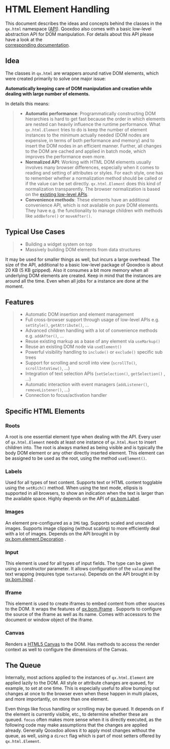 # HTML Element Handling

This document describes the ideas and concepts behind the classes in the
`qx.html` namespace ([API](apps://apiviewer/#qx.html)). Qooxdoo also comes with
a basic low-level abstraction API for DOM manipulation. For details about this
API please have a look at the  
[corresponding documentation](../../core/tech_website_apis.md).

## Idea

The classes in `qx.html` are wrappers around native DOM elements, which were
created primarily to solve one major issue:

**Automatically keeping care of DOM manipulation and creation while dealing with
large number of elements.**

In details this means:

> - **Automatic performance**: Programmatically constructing DOM hierarchies is
>   hard to get fast because the order in which elements are nested can heavily
>   influence the runtime performance. What `qx.html.Element` tries to do is
>   keep the number of element instances to the minimum actually needed (DOM
>   nodes are expensive, in terms of both performance and memory) and to insert
>   the DOM nodes in an efficient manner. Further, all changes to the DOM are
>   cached and applied in batch mode, which improves the performance even more.
> - **Normalized API**: Working with HTML DOM elements usually involves many
>   browser differences, especially when it comes to reading and setting of
>   attributes or styles. For each style, one has to remember whether a
>   normalization method should be called or if the value can be set directly.
>   `qx.html.Element` does this kind of normalization transparently. The browser
>   normalization is based on the
>   [existing low-level APIs](../../core/tech_website_apis.md).
> - **Convenience methods**: These elements have an additional convenience API,
>   which is not available on pure DOM elements. They have e.g. the
>   functionality to manage children with methods like `addBefore()` or
>   `moveAfter()`.

## Typical Use Cases

> - Building a widget system on top
> - Massively building DOM elements from data structures

It may be used for smaller things as well, but incurs a large overhead. The size
of the API, additional to a basic low-level package of Qooxdoo is about 20 KB (5
KB gzipped). Also it consumes a bit more memory when all underlying DOM elements
are created. Keep in mind that the instances are around all the time. Even when
all jobs for a instance are done at the moment.

## Features

> - Automatic DOM insertion and element management
> - Full cross-browser support through usage of low-level APIs e.g.
>   `setStyle()`, `getAttribute()`, ...
> - Advanced children handling with a lot of convenience methods e.g.
>   `addAfter()`, ...
> - Reuse existing markup as a base of any element via `useMarkup()`
> - Reuse an existing DOM node via `useElement()`
> - Powerful visibility handling to `include()` or `exclude()` specific sub
>   trees
> - Support for scrolling and scroll into view (`scrollTo()`,
>   `scrollIntoView()`, ...)
> - Integration of text selection APIs (`setSelection()`, `getSelection()` ,
>   ...)
> - Automatic interaction with event managers (`addListener()`,
>   `removeListener()`, ...)
> - Connection to focus/activation handler

## Specific HTML Elements

### Roots

A root is one essential element type when dealing with the API. Every user of
`qx.html.Element` needs at least one instance of `qx.html.Root` to insert
children into. The root is always marked as being visible and is typically the
body DOM element or any other directly inserted element. This element can be
assigned to be used as the root, using the method `useElement()`.

### Labels

Used for all types of text content. Supports text or HTML content togglable
using the `setRich()` method. When using the text mode, ellipsis is supported in
all browsers, to show an indication when the text is larger than the available
space. Highly depends on the API of
[qx.bom.Label](apps://apiviewer/#qx.bom.Label).

### Images

An element pre-configured as a `IMG` tag. Supports scaled and unscaled images.
Supports image clipping (without scaling) to more efficiently deal with a lot of
images. Depends on the API brought in by  
[qx.bom.element.Decoration](apps://apiviewer/#qx.bom.element.Decoration) .

### Input

This element is used for all types of input fields. The type can be given using
a constructor parameter. It allows configuration of the `value` and the text
wrapping (requires type `textarea`). Depends on the API brought in by
[qx.bom.Input](apps://apiviewer/#qx.bom.Input) .

### Iframe

This element is used to create iframes to embed content from other sources to
the DOM. It wraps the features of
[qx.bom.Iframe](apps://apiviewer/#qx.bom.Iframe) . Supports to configure the
source of the iframe as well as its name. Comes with accessors to the document
or window object of the iframe.

### Canvas

Renders a
[HTML5 Canvas](https://html.spec.whatwg.org/multipage/scripting.html#the-canvas-element)
to the DOM. Has methods to access the render context as well to configure the
dimensions of the Canvas.

## The Queue

Internally, most actions applied to the instances of `qx.html.Element` are
applied lazily to the DOM. All style or attribute changes are queued, for
example, to set at one time. This is especially useful to allow bumping out
changes at once to the browser even when these happen in multi places, and more
importantly, on more than one element.

Even things like focus handling or scrolling may be queued. It depends on if the
element is currently visible, etc., to determine whether these are queued.
`focus` often makes more sense when it is directly executed, as the following
code may make assumptions that the changes are applied already. Generally
Qooxdoo allows it to apply most changes without the queue, as well, using a
`direct` flag which is part of most setters offered by `qx.html.Element`.
